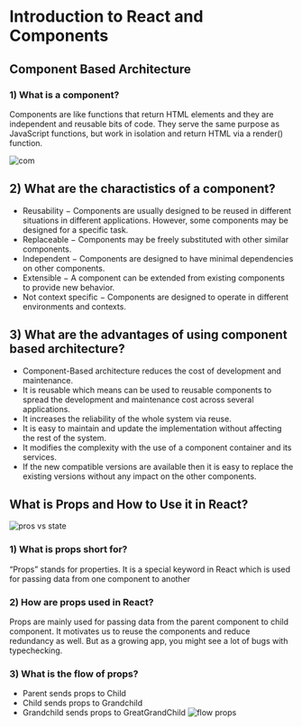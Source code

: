 # Introduction to React and Components

## Component Based Architecture

### 1) What is a component?
Components are like functions that return HTML elements and they are independent and reusable bits of code. They serve the same purpose as JavaScript functions, but work in isolation and return HTML via a render() function.

![com](https://www.techdiagonal.com/wp-content/uploads/2019/08/React-components-blog-image.jpg)

## 2) What are the charactistics of a component?

* Reusability − Components are usually designed to be reused in different situations in different applications. However, some components may be designed for a specific task.
* Replaceable − Components may be freely substituted with other similar components.
* Independent − Components are designed to have minimal dependencies on other components.
* Extensible − A component can be extended from existing components to provide new behavior.
* Not context specific − Components are designed to operate in different environments and contexts.


## 3) What are the advantages of using component based architecture?
* Component-Based architecture reduces the cost of development and maintenance.
* It is reusable which means can be used to reusable components to spread the development and maintenance cost across several applications.
* It increases the reliability of the whole system via reuse.
* It is easy to maintain and update the implementation without affecting the rest of the system.
* It modifies the complexity with the use of a component container and its services.
* If the new compatible versions are available then it is easy to replace the existing versions without any impact on the other components.

## What is Props and How to Use it in React?


![pros vs state](https://i.stack.imgur.com/wqvF2.png)
### 1) What is props short for?

“Props” stands for properties. It is a special keyword in React which is used for passing data from one component to another

### 2) How are props used in React?
Props are mainly used for passing data from the parent component to child component. It motivates us to reuse the components and reduce redundancy as well. But as a growing app, you might see a lot of bugs with typechecking.


### 3) What is the flow of props?
* Parent sends props to Child
* Child sends props to Grandchild
* Grandchild sends props to GreatGrandChild
![flow props](https://miro.medium.com/max/875/1*bsS8ETUQqgBpAoT2D6tjmw.png)